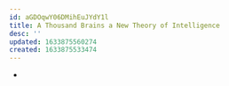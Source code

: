 ```yaml
---
id: aGDOqwY06DMihEuJYdY1l
title: A Thousand Brains a New Theory of Intelligence
desc: ''
updated: 1633875560274
created: 1633875533474
---
```



- 
